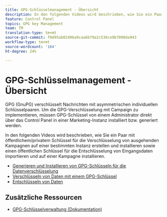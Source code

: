 ```yaml
---
title: GPG-Schlüsselmanagement - Übersicht
description: In den folgenden Videos wird beschrieben, wie Sie ein Paar mit öffentlichem/privatem Schlüssel für die Verschlüsselung von ausgehenden Kampagnen auf einer bestimmten Instanz erstellen und installieren sowie einen öffentlichen Schlüssel für die Entschlüsselung von Eingangsdaten importieren und auf einer Kampagne installieren.
feature: Control Panel
topics: GPG key Management
team: TM
translation-type: tm+mt
source-git-commit: f0d95ab02496a9caa6b79a2c536ce9b7090da943
workflow-type: tm+mt
source-wordcount: '164'
ht-degree: 24%

---
```



# GPG-Schlüsselmanagement - Übersicht

GPG (GnuPG) verschlüsselt Nachrichten mit asymmetrischen individuellen Schlüsselpaaren. Um die GPG-Verschlüsselung mit Campaign zu implementieren, müssen GPG-Schlüssel von einem Administrator direkt über das Control Panel in einer Marketing-Instanz installiert bzw. generiert werden.

In den folgenden Videos wird beschrieben, wie Sie ein Paar mit öffentlichem/privatem Schlüssel für die Verschlüsselung von ausgehenden Kampagnen auf einer bestimmten Instanz erstellen und installieren sowie einen öffentlichen Schlüssel für die Entschlüsselung von Eingangsdaten importieren und auf einer Kampagne installieren.

* [Generieren und Installieren von GPG-Schlüsseln für die Datenverschlüsselung](./generating-and-installing-gpg-keys-for-data-encryption.md)
* [Verschlüsseln von Daten mit einem GPG-Schlüssel](./using-a-gpg-key-to-encrypt-data.md)
* [Entschlüsseln von Daten](./decrypting-data.md)

## Zusätzliche Ressourcen

* [GPG-Schlüsselverwaltung (Dokumentation)](https://docs.adobe.com/content/help/de-DE/control-panel/using/instances-settings/gpg-keys-management.html)

